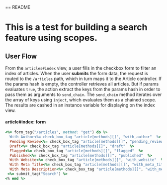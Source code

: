 == README

# This is a test for building a search feature using scopes.
## User Flow
From the `articles#index` view, a user fills in the checkbox form to filter an index of articles. When the user **submits** the form data, the request is routed to the `/articles` path, which in turn maps it to the Article controller. If the params hash is empty, the controller retrieves all articles. But if params evaluates `true`, the action extract the keys from the params hash in order to pass them as arguments to `send_chain`. The `send_chain` method iterates over the array of keys using `inject`, which evaluates them as a chained scope. The results are cashed in an instance variable for displaying on the index view.

#### article#index: form
```rb
<%= form_tag("/articles", method: "get") do %>
  With Author<%= check_box_tag "article[methods][]", "with_author"  %>
  Pending Review<%= check_box_tag "article[methods][]", "pending_review"  %>
  Draft<%= check_box_tag "article[methods][]", "draft"  %>
  Flagged<%= check_box_tag "article[methods][]", "flagged"  %>
  Published<%= check_box_tag "article[methods][]", "published"  %>
  With Website<%= check_box_tag "article[methods][]", "with_website"  %>
  With Meta Title<%= check_box_tag "article[methods][]", "with_meta_title"  %>
  With Meta Description<%= check_box_tag "article[methods][]", "with_meta_description"  %>
 <%= submit_tag("Search") %>
<% end %>
```
